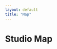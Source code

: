 ```yaml
---
layout: default
title: "Map"
---
```

<script src="{{ "/assets/js/ol.min.js" | relative_url }}"></script>
<link rel="stylesheet" href="{{ "/assets/css/ol.min.css" | relative_url }}">

<div class="w-100 position-relative bg-white" style="height: 100vh; height: calc(var(--dvh) - var(--navbar-height));">
	<h1 class="map-overlay left-0 top-0 ms-3 mt-3 ala-font">Studio Map</h1>
	<div id="map" class="w-100 h-100"></div>
</div>

<script>
(function() {

	const imageWidth = 2362;
	const imageHeight = 3000;

	// Maps use inverted coordinates for some reason
	const extent = [0, 0, imageHeight, imageWidth];
	const padding = 2000;
	const maxExtent = [
		extent[0] - padding,
		extent[1] - padding,
		extent[2] + padding,
		extent[3] + padding
	];

	const projection = new ol.proj.Projection({
		code: "static-image",
		units: "pixels",
		extent: extent,
	});

	const map = new ol.Map({
		target: "map",
		view: new ol.View({
			center: ol.extent.getCenter(extent),
			extent: maxExtent,
			projection: projection,
			showFullExtent: true,
			zoom: 0,
			maxZoom: 5
		})
	});

	// This mess is from https://openlayers.org/en/latest/examples/svg-layer.html
	// Because OpenLayers explodes if you render a SVG with StaticImage :)

	const svgContainer = document.createElement("div");
	svgContainer.style.width = `${imageHeight}px`;
	svgContainer.style.height = `${imageWidth}px`;
	svgContainer.style.transformOrigin = "top left";

	const req = new XMLHttpRequest();
	req.open("GET", "/assets/images/map/Studio_Map_No_Title.svg");
	req.addEventListener("load", function() {
		const svg = req.responseXML.documentElement;
		svgContainer.ownerDocument.importNode(svg);
		svgContainer.appendChild(svg);
	});
	req.send();

	map.addLayer(
		new ol.layer.Layer({
			render: function(frameState) {
				const scale = 1 / frameState.viewState.resolution;
				const center = frameState.viewState.center;
				const size = frameState.size;
				svgContainer.style.transform = ol.transform.composeCssTransform(
					size[0] / 2,
					size[1] / 2,
					scale,
					scale,
					frameState.viewState.rotation,
					-center[0],
					center[1] - imageWidth
				);
				return svgContainer;
			},
		})
	);

	map.getView().fit(extent, {padding: [10, 10, 10, 10]});
})();
</script>